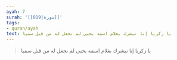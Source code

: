 ```yaml
---
ayah: 7
surah: '[[019|سورة]]'
tags:
- quran/ayah
text: يا زكريا إنا نبشرك بغلام اسمه يحيى لم نجعل له من قبل سميا
---
```

> يا زكريا إنا نبشرك بغلام اسمه يحيى لم نجعل له من قبل سميا
